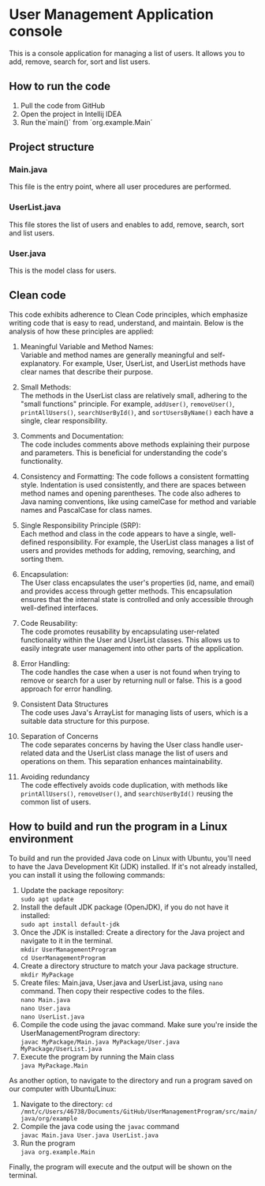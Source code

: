 # User Management Application console

This is a console application for managing a list of users.
It allows you to add, remove, search for, sort and list users.

## How to run the code

1. Pull the code from GitHub
2. Open the project in Intellij IDEA
3. Run the`main()´ from ´org.example.Main´

## Project structure

### Main.java

This file is the entry point, where all user procedures are performed.

### UserList.java

This file stores the list of users and enables to add, remove, search, sort and list users.

### User.java

This is the model class for users.

## Clean code

This code exhibits adherence to Clean Code principles, which emphasize writing code that is easy to read, understand,
and maintain. Below is the analysis of how these principles are applied:

1. Meaningful Variable and Method Names:  
   Variable and method names are generally meaningful and self-explanatory. For example, User, UserList, and UserList
   methods have clear names that describe their purpose.

2. Small Methods:  
   The methods in the UserList class are relatively small, adhering to the "small functions" principle. For
   example, `addUser()`, `removeUser()`, `printAllUsers()`, `searchUserById()`, and `sortUsersByName()` each have a
   single, clear responsibility.

3. Comments and Documentation:  
   The code includes comments above methods explaining their purpose and parameters. This is beneficial for
   understanding the code's functionality.

4. Consistency and Formatting:
   The code follows a consistent formatting style. Indentation is used consistently, and there are spaces between method
   names and opening parentheses.
   The code also adheres to Java naming conventions, like using camelCase for method and variable names and PascalCase
   for class names.

5. Single Responsibility Principle (SRP):  
   Each method and class in the code appears to have a single, well-defined responsibility. For example, the UserList
   class manages a list of users and provides methods for adding, removing, searching, and sorting them.

6. Encapsulation:  
   The User class encapsulates the user's properties (id, name, and email) and provides access through getter methods.
   This encapsulation ensures that the internal state is controlled and only accessible through well-defined interfaces.

7. Code Reusability:  
   The code promotes reusability by encapsulating user-related functionality within the User and UserList classes. This
   allows us to easily integrate user management into other parts of the application.

8. Error Handling:  
   The code handles the case when a user is not found when trying to remove or search for a user by returning null or
   false. This is a good approach for error handling.

9. Consistent Data Structures  
   The code uses Java's ArrayList for managing lists of users, which is a suitable data structure for this purpose.

10. Separation of Concerns  
    The code separates concerns by having the User class handle user-related data and the UserList class manage the list
    of users and operations on them. This separation enhances maintainability.

11. Avoiding redundancy  
    The code effectively avoids code duplication, with methods like `printAllUsers()`, `removeUser()`,
    and `searchUserById()` reusing the common list of users.

## How to build and run the program in a Linux environment

To build and run the provided Java code on Linux with Ubuntu, you'll need to have the Java Development Kit (JDK)
installed. If it's not already installed, you can install it using the following commands:

1. Update the package repository:  
   `sudo apt update`
2. Install the default JDK package (OpenJDK), if you do not have it installed:  
   `sudo apt install default-jdk`
3. Once the JDK is installed: Create a directory for the Java project and navigate to it in the terminal.  
   `mkdir UserManagementProgram`  
   `cd UserManagementProgram`
4. Create a directory structure to match your Java package structure.  
   `mkdir MyPackage`
5. Create files: Main.java, User.java and UserList.java, using `nano` command. Then copy their respective codes to the
   files.  
   `nano Main.java`  
   `nano User.java`  
   `nano UserList.java`
6. Compile the code using the javac command. Make sure you're inside the UserManagementProgram directory:  
   `javac MyPackage/Main.java MyPackage/User.java MyPackage/UserList.java`
7. Execute the program by running the Main class  
   `java MyPackage.Main`

As another option, to navigate to the directory and run a program saved on our computer with Ubuntu/Linux:

1. Navigate to the directory:
  `cd /mnt/c/Users/46738/Documents/GitHub/UserManagementProgram/src/main/java/org/example` 
2. Compile the java code using the `javac` command  
   `javac Main.java User.java UserList.java`
3. Run the program  
   `java org.example.Main`

Finally, the program will execute and the output will be shown on the terminal.